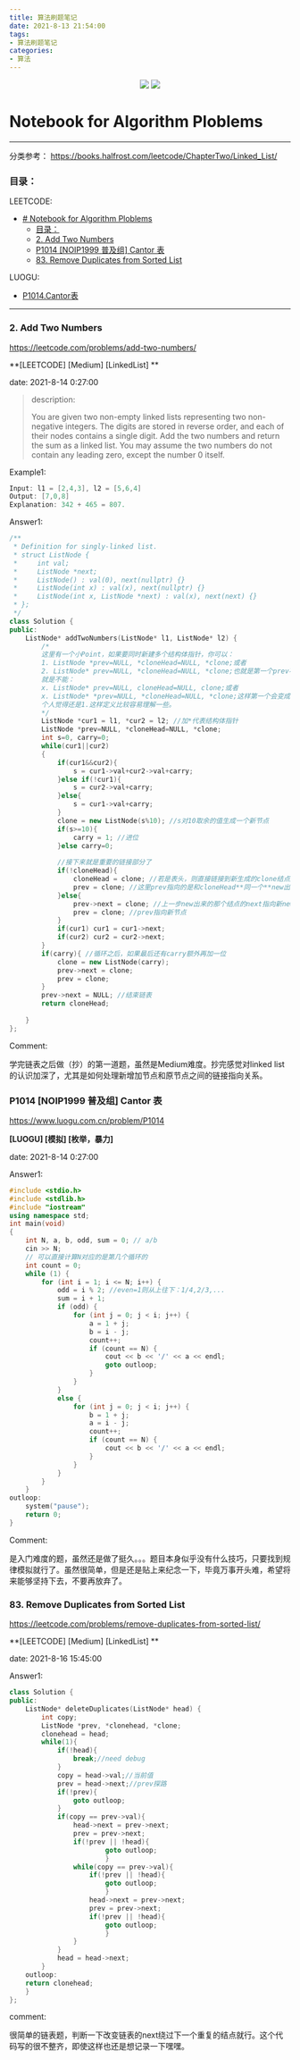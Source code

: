 ```yaml
---
title: 算法刷题笔记
date: 2021-8-13 21:54:00
tags:
- 算法刷题笔记
categories:
- 算法
---
```


<p align='center'>
<a href="https://github.com/satoshiSchubert" target="_blank"><img src="https://img.shields.io/badge/Github-@SatoshiNg-f3e1e1.svg?style=flat-square&logo=GitHub"></a>
<img src='https://img.shields.io/badge/style-Chinese-c45a65.svg?style=flat-square' />

# Notebook for Algorithm Ploblems
---
分类参考：
https://books.halfrost.com/leetcode/ChapterTwo/Linked_List/

### 目录：

LEETCODE:
- [# Notebook for Algorithm Ploblems](#-notebook-for-algorithm-ploblems)
  - [目录：](#目录)
  - [2. Add Two Numbers](#2-add-two-numbers)
  - [P1014 [NOIP1999 普及组] Cantor 表](#p1014-noip1999-普及组-cantor-表)
  - [83. Remove Duplicates from Sorted List](#83-remove-duplicates-from-sorted-list)

LUOGU:
- [P1014.Cantor表](#p1014-noip1999-普及组-cantor-表)

---
### 2. Add Two Numbers
https://leetcode.com/problems/add-two-numbers/

**[LEETCODE] [Medium] [LinkedList] **

date: 2021-8-14 0:27:00
> description:
> 
> You are given two non-empty linked lists representing two non-negative integers. The digits are stored in reverse order, and each of their nodes contains a single digit. Add the two numbers and return the sum as a linked list.
> You may assume the two numbers do not contain any leading zero, except the number 0 itself.

Example1:
```cpp
Input: l1 = [2,4,3], l2 = [5,6,4]
Output: [7,0,8]
Explanation: 342 + 465 = 807.
```
Answer1:
```cpp
/**
 * Definition for singly-linked list.
 * struct ListNode {
 *     int val;
 *     ListNode *next;
 *     ListNode() : val(0), next(nullptr) {}
 *     ListNode(int x) : val(x), next(nullptr) {}
 *     ListNode(int x, ListNode *next) : val(x), next(next) {}
 * };
 */
class Solution {
public:
    ListNode* addTwoNumbers(ListNode* l1, ListNode* l2) {
        /*
        这里有一个小Point，如果要同时新建多个结构体指针，你可以：
        1. ListNode *prev=NULL, *cloneHead=NULL, *clone;或者
        2. ListNode* prev=NULL, *cloneHead=NULL, *clone;也就是第一个prev不用加*，但之后的都要，
        就是不能：
        x. ListNode* prev=NULL, cloneHead=NULL, clone;或者
        x. ListNode* *prev=NULL, *cloneHead=NULL, *clone;这样第一个会变成**
        个人觉得还是1.这样定义比较容易理解一些。
        */
        ListNode *cur1 = l1, *cur2 = l2; //加*代表结构体指针
        ListNode *prev=NULL, *cloneHead=NULL, *clone;
        int s=0, carry=0;
        while(cur1||cur2)
        {
            if(cur1&&cur2){
                s = cur1->val+cur2->val+carry;
            }else if(!cur1){
                s = cur2->val+carry;
            }else{
                s = cur1->val+carry;
            }
            clone = new ListNode(s%10); //s对10取余的值生成一个新节点
            if(s>=10){
                carry = 1; //进位
            }else carry=0;
            
            //接下来就是重要的链接部分了
            if(!cloneHead){
                cloneHead = clone; //若是表头，则直接链接到新生成的clone结点上
                prev = clone; //这里prev指向的是和cloneHead**同一个**new出来的结点，因此后面只需延伸prev即可！
            }else{
                prev->next = clone; //上一步new出来的那个结点的next指向新new出来的结点，创造链接
                prev = clone; //prev指向新节点
            }
            if(cur1) cur1 = cur1->next;
            if(cur2) cur2 = cur2->next;
        }
        if(carry){ //循环之后，如果最后还有carry额外再加一位
            clone = new ListNode(carry);
            prev->next = clone;
            prev = clone;
        }
        prev->next = NULL; //结束链表
        return cloneHead;
        
    }
};
```
Comment:

学完链表之后做（抄）的第一道题，虽然是Medium难度。抄完感觉对linked list的认识加深了，尤其是如何处理新增加节点和原节点之间的链接指向关系。




### P1014 [NOIP1999 普及组] Cantor 表
https://www.luogu.com.cn/problem/P1014

**[LUOGU] [模拟] [枚举，暴力]**

date: 2021-8-14 0:27:00

Answer1:
```cpp
#include <stdio.h>
#include <stdlib.h>
#include "iostream"
using namespace std;
int main(void)
{
	int N, a, b, odd, sum = 0; // a/b
	cin >> N;
	// 可以直接计算N对应的是第几个循环的
	int count = 0;
	while (1) {
		for (int i = 1; i <= N; i++) {
			odd = i % 2; //even=1则从上往下：1/4,2/3,...
			sum = i + 1;
			if (odd) {
				for (int j = 0; j < i; j++) {
					a = 1 + j;
					b = i - j;
					count++;
					if (count == N) {
						cout << b << '/' << a << endl;
						goto outloop;
					}
				}
			}
			else {
				for (int j = 0; j < i; j++) {
					b = 1 + j;
					a = i - j;
					count++;
					if (count == N) {
						cout << b << '/' << a << endl;
					}
				}
			}
		}
	}
outloop:
	system("pause");
	return 0;
}
```
Comment:

是入门难度的题，虽然还是做了挺久。。。题目本身似乎没有什么技巧，只要找到规律模拟就行了。虽然很简单，但是还是贴上来纪念一下，毕竟万事开头难，希望将来能够坚持下去，不要再放弃了。

### 83. Remove Duplicates from Sorted List
https://leetcode.com/problems/remove-duplicates-from-sorted-list/

**[LEETCODE] [Medium] [LinkedList] **

date: 2021-8-16 15:45:00

Answer1:
```cpp
class Solution {
public:
    ListNode* deleteDuplicates(ListNode* head) {
        int copy;
        ListNode *prev, *clonehead, *clone;
        clonehead = head; 
        while(1){
            if(!head){
                break;//need debug
            }
            copy = head->val;//当前值
            prev = head->next;//prev探路
            if(!prev){
                goto outloop;
            }
            if(copy == prev->val){
                head->next = prev->next;
                prev = prev->next;
                if(!prev || !head){
                        goto outloop;
                        }
                while(copy == prev->val){
                    if(!prev || !head){
                        goto outloop;
                        }
                    head->next = prev->next;
                    prev = prev->next;
                    if(!prev || !head){
                        goto outloop;
                        }
                }
            }
            head = head->next;
        }
    outloop:
    return clonehead;
    }
};
```
comment:

很简单的链表题，判断一下改变链表的next绕过下一个重复的结点就行。这个代码写的很不整齐，即使这样也还是想记录一下嘿嘿。



